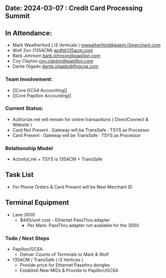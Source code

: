 
## Date: 2024-03-07 : Credit Card Processing Summit

## In Attendance: 
- Mark Weatherford ( i3 Verticals ) <mweatherford@agent.i3merchant.com>
- Wolf Zon (135ACM) <wolf@135acm.com>
- Barb Johnson <barb.johnson@papillon.com>
- Coy Clayton <coy.clayton@papillon.com>
- Dante Olgado <dante.olgado@flygcsa.com>

### Team Involvement:
* [[Core GCSA Accounting]]
* [[Core Papillon Accounting]]
### Current Status:
- Authorize.net will remain for online transactions ( DirectConnect & Website )
- Card Not Present : Gateway will be TransSafe : TSYS as Processor 
- Card Present : Gateway will be TransSafe : TSYS as Processor
### Relationship Model
- ActivityLink + TSYS  is 135ACM + TransSafe
## Task List
- For Phone Orders & Card Present will be New Merchant ID
## Terminal Equipment
- Lane 3000
	- $440/unit cost - Ethernet PassThru adapter
		- Per Mark: PassThru adapter not available for the 3000
### Todo / Next Steps
- Papillon/GCSA
	- Deliver Counts of Terminals to Mark & Wolf
- 135ACM / TransSafe ( i3 Vertices )
	- Provide price for Ethernet Passthru dongles
	- Establish New MIDs & Provide to Papillon/GCSA